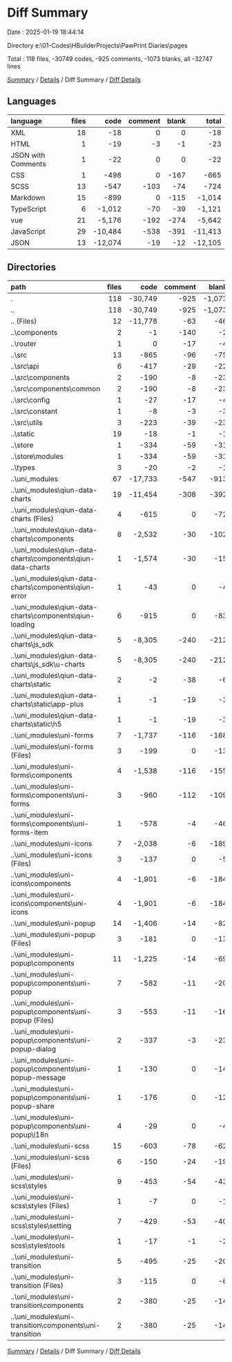 # Diff Summary

Date : 2025-01-19 18:44:14

Directory e:\\01-Codes\\HBuilderProjects\\PawPrint Diaries\\pages

Total : 118 files,  -30749 codes, -925 comments, -1073 blanks, all -32747 lines

[Summary](results.md) / [Details](details.md) / Diff Summary / [Diff Details](diff-details.md)

## Languages
| language | files | code | comment | blank | total |
| :--- | ---: | ---: | ---: | ---: | ---: |
| XML | 18 | -18 | 0 | 0 | -18 |
| HTML | 1 | -19 | -3 | -1 | -23 |
| JSON with Comments | 1 | -22 | 0 | 0 | -22 |
| CSS | 1 | -498 | 0 | -167 | -665 |
| SCSS | 13 | -547 | -103 | -74 | -724 |
| Markdown | 15 | -899 | 0 | -115 | -1,014 |
| TypeScript | 6 | -1,012 | -70 | -39 | -1,121 |
| vue | 21 | -5,176 | -192 | -274 | -5,642 |
| JavaScript | 29 | -10,484 | -538 | -391 | -11,413 |
| JSON | 13 | -12,074 | -19 | -12 | -12,105 |

## Directories
| path | files | code | comment | blank | total |
| :--- | ---: | ---: | ---: | ---: | ---: |
| . | 118 | -30,749 | -925 | -1,073 | -32,747 |
| .. | 118 | -30,749 | -925 | -1,073 | -32,747 |
| .. (Files) | 12 | -11,778 | -63 | -46 | -11,887 |
| ..\\components | 2 | -1 | -140 | -2 | -143 |
| ..\\router | 1 | 0 | -17 | -4 | -21 |
| ..\\src | 13 | -865 | -96 | -75 | -1,036 |
| ..\\src\\api | 6 | -417 | -29 | -22 | -468 |
| ..\\src\\components | 2 | -190 | -8 | -23 | -221 |
| ..\\src\\components\\common | 2 | -190 | -8 | -23 | -221 |
| ..\\src\\config | 1 | -27 | -17 | -4 | -48 |
| ..\\src\\constant | 1 | -8 | -3 | -3 | -14 |
| ..\\src\\utils | 3 | -223 | -39 | -23 | -285 |
| ..\\static | 19 | -18 | -1 | -1 | -20 |
| ..\\store | 1 | -334 | -59 | -31 | -424 |
| ..\\store\\modules | 1 | -334 | -59 | -31 | -424 |
| ..\\types | 3 | -20 | -2 | -1 | -23 |
| ..\\uni_modules | 67 | -17,733 | -547 | -913 | -19,193 |
| ..\\uni_modules\\qiun-data-charts | 19 | -11,454 | -308 | -392 | -12,154 |
| ..\\uni_modules\\qiun-data-charts (Files) | 4 | -615 | 0 | -72 | -687 |
| ..\\uni_modules\\qiun-data-charts\\components | 8 | -2,532 | -30 | -102 | -2,664 |
| ..\\uni_modules\\qiun-data-charts\\components\\qiun-data-charts | 1 | -1,574 | -30 | -15 | -1,619 |
| ..\\uni_modules\\qiun-data-charts\\components\\qiun-error | 1 | -43 | 0 | -4 | -47 |
| ..\\uni_modules\\qiun-data-charts\\components\\qiun-loading | 6 | -915 | 0 | -83 | -998 |
| ..\\uni_modules\\qiun-data-charts\\js_sdk | 5 | -8,305 | -240 | -212 | -8,757 |
| ..\\uni_modules\\qiun-data-charts\\js_sdk\\u-charts | 5 | -8,305 | -240 | -212 | -8,757 |
| ..\\uni_modules\\qiun-data-charts\\static | 2 | -2 | -38 | -6 | -46 |
| ..\\uni_modules\\qiun-data-charts\\static\\app-plus | 1 | -1 | -19 | -3 | -23 |
| ..\\uni_modules\\qiun-data-charts\\static\\h5 | 1 | -1 | -19 | -3 | -23 |
| ..\\uni_modules\\uni-forms | 7 | -1,737 | -116 | -168 | -2,021 |
| ..\\uni_modules\\uni-forms (Files) | 3 | -199 | 0 | -13 | -212 |
| ..\\uni_modules\\uni-forms\\components | 4 | -1,538 | -116 | -155 | -1,809 |
| ..\\uni_modules\\uni-forms\\components\\uni-forms | 3 | -960 | -112 | -109 | -1,181 |
| ..\\uni_modules\\uni-forms\\components\\uni-forms-item | 1 | -578 | -4 | -46 | -628 |
| ..\\uni_modules\\uni-icons | 7 | -2,038 | -6 | -189 | -2,233 |
| ..\\uni_modules\\uni-icons (Files) | 3 | -137 | 0 | -5 | -142 |
| ..\\uni_modules\\uni-icons\\components | 4 | -1,901 | -6 | -184 | -2,091 |
| ..\\uni_modules\\uni-icons\\components\\uni-icons | 4 | -1,901 | -6 | -184 | -2,091 |
| ..\\uni_modules\\uni-popup | 14 | -1,406 | -14 | -82 | -1,502 |
| ..\\uni_modules\\uni-popup (Files) | 3 | -181 | 0 | -13 | -194 |
| ..\\uni_modules\\uni-popup\\components | 11 | -1,225 | -14 | -69 | -1,308 |
| ..\\uni_modules\\uni-popup\\components\\uni-popup | 7 | -582 | -11 | -20 | -613 |
| ..\\uni_modules\\uni-popup\\components\\uni-popup (Files) | 3 | -553 | -11 | -16 | -580 |
| ..\\uni_modules\\uni-popup\\components\\uni-popup-dialog | 2 | -337 | -3 | -23 | -363 |
| ..\\uni_modules\\uni-popup\\components\\uni-popup-message | 1 | -130 | 0 | -14 | -144 |
| ..\\uni_modules\\uni-popup\\components\\uni-popup-share | 1 | -176 | 0 | -12 | -188 |
| ..\\uni_modules\\uni-popup\\components\\uni-popup\\i18n | 4 | -29 | 0 | -4 | -33 |
| ..\\uni_modules\\uni-scss | 15 | -603 | -78 | -62 | -743 |
| ..\\uni_modules\\uni-scss (Files) | 6 | -150 | -24 | -19 | -193 |
| ..\\uni_modules\\uni-scss\\styles | 9 | -453 | -54 | -43 | -550 |
| ..\\uni_modules\\uni-scss\\styles (Files) | 1 | -7 | 0 | -1 | -8 |
| ..\\uni_modules\\uni-scss\\styles\\setting | 7 | -429 | -53 | -40 | -522 |
| ..\\uni_modules\\uni-scss\\styles\\tools | 1 | -17 | -1 | -2 | -20 |
| ..\\uni_modules\\uni-transition | 5 | -495 | -25 | -20 | -540 |
| ..\\uni_modules\\uni-transition (Files) | 3 | -115 | 0 | -6 | -121 |
| ..\\uni_modules\\uni-transition\\components | 2 | -380 | -25 | -14 | -419 |
| ..\\uni_modules\\uni-transition\\components\\uni-transition | 2 | -380 | -25 | -14 | -419 |

[Summary](results.md) / [Details](details.md) / Diff Summary / [Diff Details](diff-details.md)